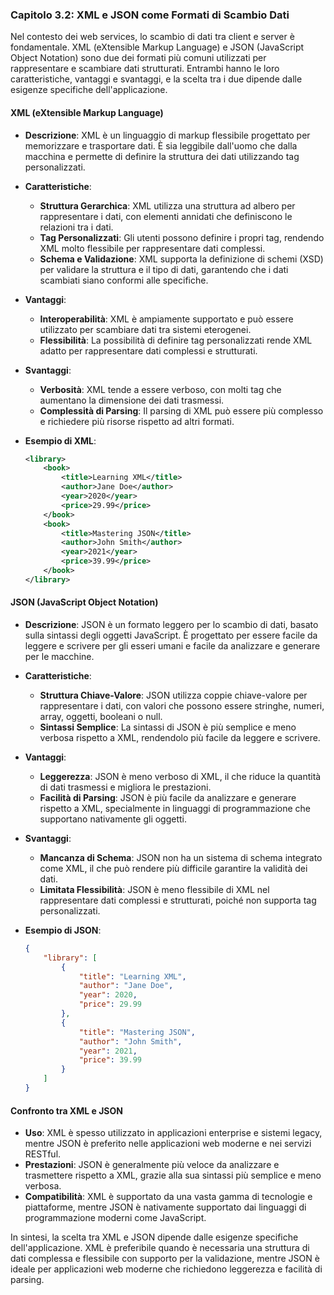 ### Capitolo 3.2: XML e JSON come Formati di Scambio Dati

Nel contesto dei web services, lo scambio di dati tra client e server è fondamentale. XML (eXtensible Markup Language) e JSON (JavaScript Object Notation) sono due dei formati più comuni utilizzati per rappresentare e scambiare dati strutturati. Entrambi hanno le loro caratteristiche, vantaggi e svantaggi, e la scelta tra i due dipende dalle esigenze specifiche dell'applicazione.

#### XML (eXtensible Markup Language)

- **Descrizione**: XML è un linguaggio di markup flessibile progettato per memorizzare e trasportare dati. È sia leggibile dall'uomo che dalla macchina e permette di definire la struttura dei dati utilizzando tag personalizzati.

- **Caratteristiche**:
  - **Struttura Gerarchica**: XML utilizza una struttura ad albero per rappresentare i dati, con elementi annidati che definiscono le relazioni tra i dati.
  - **Tag Personalizzati**: Gli utenti possono definire i propri tag, rendendo XML molto flessibile per rappresentare dati complessi.
  - **Schema e Validazione**: XML supporta la definizione di schemi (XSD) per validare la struttura e il tipo di dati, garantendo che i dati scambiati siano conformi alle specifiche.

- **Vantaggi**:
  - **Interoperabilità**: XML è ampiamente supportato e può essere utilizzato per scambiare dati tra sistemi eterogenei.
  - **Flessibilità**: La possibilità di definire tag personalizzati rende XML adatto per rappresentare dati complessi e strutturati.

- **Svantaggi**:
  - **Verbosità**: XML tende a essere verboso, con molti tag che aumentano la dimensione dei dati trasmessi.
  - **Complessità di Parsing**: Il parsing di XML può essere più complesso e richiedere più risorse rispetto ad altri formati.

- **Esempio di XML**:
  ```xml
  <library>
      <book>
          <title>Learning XML</title>
          <author>Jane Doe</author>
          <year>2020</year>
          <price>29.99</price>
      </book>
      <book>
          <title>Mastering JSON</title>
          <author>John Smith</author>
          <year>2021</year>
          <price>39.99</price>
      </book>
  </library>
  ```

#### JSON (JavaScript Object Notation)

- **Descrizione**: JSON è un formato leggero per lo scambio di dati, basato sulla sintassi degli oggetti JavaScript. È progettato per essere facile da leggere e scrivere per gli esseri umani e facile da analizzare e generare per le macchine.

- **Caratteristiche**:
  - **Struttura Chiave-Valore**: JSON utilizza coppie chiave-valore per rappresentare i dati, con valori che possono essere stringhe, numeri, array, oggetti, booleani o null.
  - **Sintassi Semplice**: La sintassi di JSON è più semplice e meno verbosa rispetto a XML, rendendolo più facile da leggere e scrivere.

- **Vantaggi**:
  - **Leggerezza**: JSON è meno verboso di XML, il che riduce la quantità di dati trasmessi e migliora le prestazioni.
  - **Facilità di Parsing**: JSON è più facile da analizzare e generare rispetto a XML, specialmente in linguaggi di programmazione che supportano nativamente gli oggetti.

- **Svantaggi**:
  - **Mancanza di Schema**: JSON non ha un sistema di schema integrato come XML, il che può rendere più difficile garantire la validità dei dati.
  - **Limitata Flessibilità**: JSON è meno flessibile di XML nel rappresentare dati complessi e strutturati, poiché non supporta tag personalizzati.

- **Esempio di JSON**:
  ```json
  {
      "library": [
          {
              "title": "Learning XML",
              "author": "Jane Doe",
              "year": 2020,
              "price": 29.99
          },
          {
              "title": "Mastering JSON",
              "author": "John Smith",
              "year": 2021,
              "price": 39.99
          }
      ]
  }
  ```

#### Confronto tra XML e JSON

- **Uso**: XML è spesso utilizzato in applicazioni enterprise e sistemi legacy, mentre JSON è preferito nelle applicazioni web moderne e nei servizi RESTful.
- **Prestazioni**: JSON è generalmente più veloce da analizzare e trasmettere rispetto a XML, grazie alla sua sintassi più semplice e meno verbosa.
- **Compatibilità**: XML è supportato da una vasta gamma di tecnologie e piattaforme, mentre JSON è nativamente supportato dai linguaggi di programmazione moderni come JavaScript.

In sintesi, la scelta tra XML e JSON dipende dalle esigenze specifiche dell'applicazione. XML è preferibile quando è necessaria una struttura di dati complessa e flessibile con supporto per la validazione, mentre JSON è ideale per applicazioni web moderne che richiedono leggerezza e facilità di parsing.